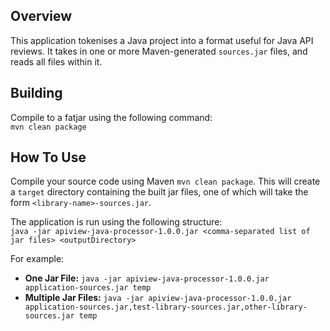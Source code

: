 ## Overview

This application tokenises a Java project into a format useful for Java API reviews. It takes in one or more Maven-generated `sources.jar` files, and reads all files within it.

## Building

Compile to a fatjar using the following command: </br>`mvn clean package`

## How To Use

Compile your source code using Maven `mvn clean package`. This will create a `target` directory containing
the built jar files, one of which will take the form `<library-name>-sources.jar`.

The application is run using the following structure:
</br>
`java -jar apiview-java-processor-1.0.0.jar <comma-separated list of jar files> <outputDirectory>` 

For example:</br>

* **One Jar File:** `java -jar apiview-java-processor-1.0.0.jar application-sources.jar temp`
* **Multiple Jar Files:** `java -jar apiview-java-processor-1.0.0.jar application-sources.jar,test-library-sources.jar,other-library-sources.jar temp`